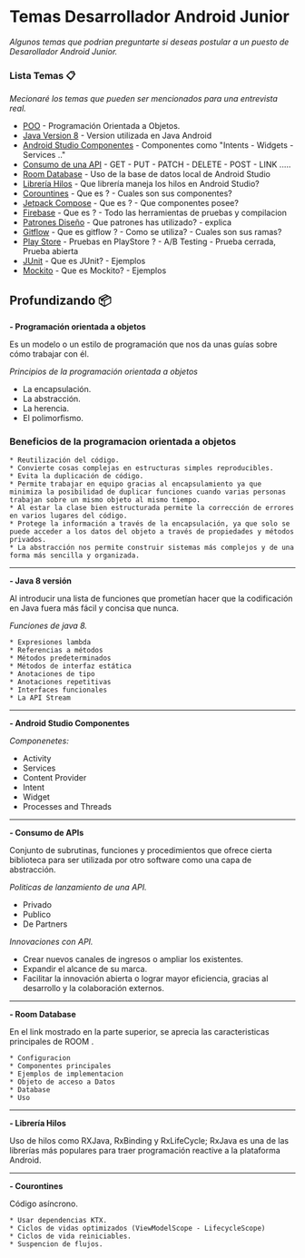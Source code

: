 # Temas Desarrollador Android Junior

_Algunos temas que podrian preguntarte si deseas postular a un puesto de Desarollador Android Junior._

### Lista Temas 📋

_Mecionaré los temas que pueden ser mencionados para una entrevista real._

* [POO](https://profile.es/blog/que-es-la-programacion-orientada-a-objetos/) - Programación Orientada a Objetos.
* [Java Version 8](https://code.tutsplus.com/es/tutorials/java-8-for-android-cleaner-code-with-lambda-expressions--cms-29661) - Version utilizada en Java Android
* [Android Studio Componentes](https://desarrolloweb.com/articulos/6-componentes-basicos-android.html) - Componentes como "Intents - Widgets - Services .."
* [Consumo de una API](https://coderslink.com/talento/blog/como-consumir-una-api-desde-una-aplicacion-android/) - GET - PUT - PATCH - DELETE - POST - LINK .....
* [Room Database](https://developer.android.com/training/data-storage/room?hl=es-419) - Uso de la base de datos local de Android Studio
* [Librería Hilos](https://code.tutsplus.com/es/tutorials/rxjava-for-android-apps-introducing-rxbinding-and-rxlifecycle--cms-28565) - Que librería maneja los hilos en Android Studio?
* [Corountines](https://developer.android.com/topic/libraries/architecture/coroutines?hl=es-419) - Que es ? - Cuales son sus componentes?
* [Jetpack Compose](https://developer.android.com/jetpack/compose?hl=es-419) - Que es ? - Que componentes posee?
* [Firebase](https://www.iebschool.com/blog/firebase-que-es-para-que-sirve-la-plataforma-desarroladores-google-seo-sem/) - Que es ? - Todo las herramientas de pruebas y compilacion
* [Patrones Diseño](https://developer.android.com/training/data-storage/room?hl=es-419) - Que patrones has utilizado? - explica
* [Gitflow](https://developer.android.com/training/data-storage/room?hl=es-419) - Que es gitflow ? - Como se utiliza? - Cuales son sus ramas?
* [Play Store](https://play.google.com/store/games?hl=es) - Pruebas en PlayStore ? - A/B Testing - Prueba cerrada, Prueba abierta
* [JUnit](https://developer.android.com/training/testing/local-tests) - Que es JUnit? - Ejemplos
* [Mockito](https://funcionaenmimaquina.com/aprende-a-crear-pruebas-unitarias-con-junit-y-mockito-en-15-minutos/) - Que es Mockito? - Ejemplos

## Profundizando 📦

**- Programación orientada a objetos**

Es un modelo o un estilo de programación que nos da unas guías sobre cómo trabajar con él.

_Principios de la programación orientada a objetos_

* La encapsulación.
* La abstracción.
* La herencia.
* El polimorfismo.

### Beneficios de la programacion orientada a objetos

```
* Reutilización del código.
* Convierte cosas complejas en estructuras simples reproducibles.
* Evita la duplicación de código.
* Permite trabajar en equipo gracias al encapsulamiento ya que minimiza la posibilidad de duplicar funciones cuando varias personas trabajan sobre un mismo objeto al mismo tiempo.
* Al estar la clase bien estructurada permite la corrección de errores en varios lugares del código.
* Protege la información a través de la encapsulación, ya que solo se puede acceder a los datos del objeto a través de propiedades y métodos privados.
* La abstracción nos permite construir sistemas más complejos y de una forma más sencilla y organizada.
```

---

**- Java 8 versión**

Al introducir una lista de funciones que prometían hacer que la codificación en Java fuera más fácil y concisa que nunca.

_Funciones de java 8._

```
* Expresiones lambda
* Referencias a métodos
* Métodos predeterminados
* Métodos de interfaz estática
* Anotaciones de tipo
* Anotaciones repetitivas
* Interfaces funcionales
* La API Stream
```

---

**- Android Studio Componentes**

_Componenetes:_

* Activity
* Services
* Content Provider
* Intent
* Widget
* Processes and Threads

---

**- Consumo de APIs**

Conjunto de subrutinas, funciones y procedimientos que ofrece cierta biblioteca para ser utilizada por otro software como una capa de abstracción.

_Politicas de lanzamiento de una API._

* Privado
* Publico
* De Partners


_Innovaciones con API._

* Crear nuevos canales de ingresos o ampliar los existentes.
* Expandir el alcance de su marca.
* Facilitar la innovación abierta o lograr mayor eficiencia, gracias al desarrollo y la colaboración externos.

---

**- Room Database**

En el link mostrado en la parte superior, se aprecia las caracteristicas principales de ROOM .

```
* Configuracion
* Componentes principales
* Ejemplos de implementacion
* Objeto de acceso a Datos
* Database
* Uso 
```

---

**- Librería Hilos**

Uso de hilos como RXJava, RxBinding y RxLifeCycle; RxJava es una de las librerías más populares para traer programación reactive a la plataforma Android.

---

**- Courontines**

Código asíncrono.

```
* Usar dependencias KTX.
* Ciclos de vidas optimizados (ViewModelScope - LifecycleScope)
* Ciclos de vida reiniciables.
* Suspencion de flujos.
```

